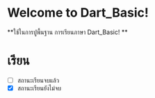 # Welcome to Dart_Basic!

**ใช้ในการปูพื้นฐาน การเรียนภาษา Dart_Basic!
**



# เรียน

 - [ ] สถานะเรียนจบแล้ว 
 - [x] สถานะเรียนยังไม่จบ
